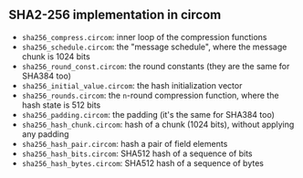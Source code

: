 
SHA2-256 implementation in circom
---------------------------------

- `sha256_compress.circom`: inner loop of the compression functions
- `sha256_schedule.circom`: the "message schedule", where the message chunk is 1024 bits
- `sha256_round_const.circom`: the round constants (they are the same for SHA384 too)
- `sha256_initial_value.circom`: the hash initialization vector
- `sha256_rounds.circom`: the `n`-round compression function, where the hash state is 512 bits
- `sha256_padding.circom`: the padding (it's the same for SHA384 too)
- `sha256_hash_chunk.circom`: hash of a chunk (1024 bits), without applying any padding
- `sha256_hash_pair.circom`: hash a pair of field elements 
- `sha256_hash_bits.circom`: SHA512 hash of a sequence of bits
- `sha256_hash_bytes.circom`: SHA512 hash of a sequence of bytes
